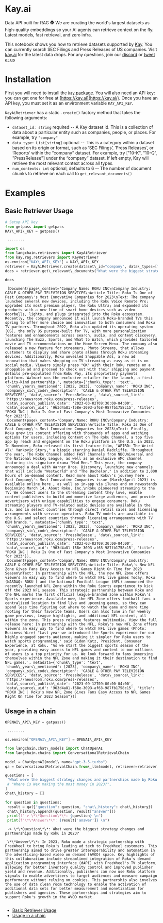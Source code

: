 # Kay.ai

Data API built for RAG 🕵️ We are curating the world's largest datasets as high-quality embeddings so your AI agents can retrieve context on the fly. Latest models, fast retrieval, and zero infra.

This notebook shows you how to retrieve datasets supported by [Kay](https://kay.ai/). You can currently search SEC Filings and Press Releases of US companies. Visit [kay.ai](https://kay.ai) for the latest data drops. For any questions, join our [discord](https://discord.gg/hAnE4e5T6M) or [tweet at us](https://twitter.com/vishalrohra_)

# Installation

First you will need to install the [`kay` package](https://pypi.org/project/kay/). You will also need an API key: you can get one for free at [https://kay.ai](https://kay.ai/). Once you have an API key, you must set it as an environment variable `KAY_API_KEY`.

`KayAiRetriever` has a static `.create()` factory method that takes the following arguments:

- `dataset_id: string` required -- A Kay dataset id. This is a collection of data about a particular entity such as companies, people, or places. For example, try `"company"`
- `data_type: List[string]` optional -- This is a category within a dataset based on its origin or format, such as ‘SEC Filings’, ‘Press Releases’, or ‘Reports’ within the “company” dataset. For example, try \["10-K", "10-Q", "PressRelease"\] under the “company” dataset. If left empty, Kay will retrieve the most relevant context across all types.
- `num_contexts: int` optional, defaults to 6 -- The number of document chunks to retrieve on each call to `get_relevant_documents()`

# Examples

## Basic Retriever Usage[​](#basic-retriever-usage "Direct link to Basic Retriever Usage")

```python
# Setup API key  
from getpass import getpass  
KAY\_API\_KEY = getpass()  

```

```text
 ········  

```

```python
import os  
from langchain.retrievers import KayAiRetriever  
from kay.rag.retrievers import KayRetriever  
os.environ["KAY\_API\_KEY"] = KAY\_API\_KEY  
retriever = KayAiRetriever.create(dataset\_id="company", data\_types=["10-K", "10-Q", "PressRelease"], num\_contexts=3)  
docs = retriever.get\_relevant\_documents("What were the biggest strategy changes and partnerships made by Roku in 2023??")  

```

```python
docs  

```

```text
 [Document(page\_content='Company Name: ROKU INC\nCompany Industry: CABLE & OTHER PAY TELEVISION SERVICES\nArticle Title: Roku Is One of Fast Company\'s Most Innovative Companies for 2023\nText: The company launched several new devices, including the Roku Voice Remote Pro; upgraded its most premium player, the Roku Ultra; and expanded its products with a new line of smart home devices such as video doorbells, lights, and plugs integrated into the Roku ecosystem. Recently, the company announced it will launch Roku-branded TVs this spring to offer more choice and innovation to both consumers and Roku TV partners. Throughout 2022, Roku also updated its operating system (OS), the only OS purpose-built for TV, with more personalization features and enhancements across search, audio, and content discovery, launching The Buzz, Sports, and What to Watch, which provides tailored movie and TV recommendations on the Home Screen Menu. The company also released a new feature for streamers, Photo Streams, that allows customers to display and share photo albums through Roku streaming devices. Additionally, Roku unveiled Shoppable Ads, a new ad innovation that makes shopping on TV streaming as easy as it is on social media. Viewers simply press "OK" with their Roku remote on a shoppable ad and proceed to check out with their shipping and payment details pre-populated from Roku Pay, its proprietary payments platform. Walmart was the exclusive retailer for the launch, a first-of-its-kind partnership.', metadata={'chunk\_type': 'text', 'chunk\_years\_mentioned': [2022, 2023], 'company\_name': 'ROKU INC', 'company\_sic\_code\_description': 'CABLE & OTHER PAY TELEVISION SERVICES', 'data\_source': 'PressRelease', 'data\_source\_link': 'https://newsroom.roku.com/press-releases', 'data\_source\_publish\_date': '2023-03-02T09:30:00-04:00', 'data\_source\_uid': '963d4a81-f58e-3093-af68-987fb1758c15', 'title': "ROKU INC | Roku Is One of Fast Company's Most Innovative Companies for 2023"}),  
 Document(page\_content='Company Name: ROKU INC\nCompany Industry: CABLE & OTHER PAY TELEVISION SERVICES\nArticle Title: Roku Is One of Fast Company\'s Most Innovative Companies for 2023\nText: Finally, Roku grew its content offering with thousands of apps and watching options for users, including content on The Roku Channel, a top five app by reach and engagement on the Roku platform in the U.S. in 2022. In November, Roku released its first feature film, "WEIRD: The Weird Al\' Yankovic Story," a biopic starring Daniel Radcliffe. Throughout the year, The Roku Channel added FAST channels from NBCUniversal and the National Hockey League, as well as an exclusive AMC channel featuring its signature drama "Mad Men." This year, the company announced a deal with Warner Bros. Discovery, launching new channels that will include "Westworld" and "The Bachelor," in addition to 2,000 hours of on-demand content. Read more about Roku\'s journey here . Fast Company\'s Most Innovative Companies issue (March/April 2023) is available online here , as well as in-app via iTunes and on newsstands beginning March 14. About Roku, Inc.\nRoku pioneered streaming to the TV. We connect users to the streaming content they love, enable content publishers to build and monetize large audiences, and provide advertisers with unique capabilities to engage consumers. Roku streaming players and TV-related audio devices are available in the U.S. and in select countries through direct retail sales and licensing arrangements with service operators. Roku TV models are available in the U.S. and select countries through licensing arrangements with TV OEM brands.', metadata={'chunk\_type': 'text', 'chunk\_years\_mentioned': [2022, 2023], 'company\_name': 'ROKU INC', 'company\_sic\_code\_description': 'CABLE & OTHER PAY TELEVISION SERVICES', 'data\_source': 'PressRelease', 'data\_source\_link': 'https://newsroom.roku.com/press-releases', 'data\_source\_publish\_date': '2023-03-02T09:30:00-04:00', 'data\_source\_uid': '963d4a81-f58e-3093-af68-987fb1758c15', 'title': "ROKU INC | Roku Is One of Fast Company's Most Innovative Companies for 2023"}),  
 Document(page\_content='Company Name: ROKU INC\nCompany Industry: CABLE & OTHER PAY TELEVISION SERVICES\nArticle Title: Roku\'s New NFL Zone Gives Fans Easy Access to NFL Games Right On Time for 2023 Season\nText: In partnership with the NFL, the new NFL Zone offers viewers an easy way to find where to watch NFL live games Today, Roku (NASDAQ: ROKU ) and the National Football League (NFL) announced the recently launched NFL Zone within the Roku Sports experience to kick off the 2023 NFL season. This strategic partnership between Roku and the NFL marks the first official league-branded zone within Roku\'s Sports experience. Available now, the NFL Zone offers football fans a centralized location to find live and upcoming games, so they can spend less time figuring out where to watch the game and more time rooting for their favorite teams. Users can also tune in for weekly game previews, League highlights, and additional NFL content, all within the zone. This press release features multimedia. View the full release here: In partnership with the NFL, Roku\'s new NFL Zone offers viewers an easy way to find where to watch NFL live games (Photo: Business Wire) "Last year we introduced the Sports experience for our highly engaged sports audience, making it simpler for Roku users to watch sports programming," said Gidon Katz, President, Consumer Experience, at Roku. "As we start the biggest sports season of the year, providing easy access to NFL games and content to our millions of users is a top priority for us. We look forward to fans immersing themselves within the NFL Zone and making it their destination to find NFL games.', metadata={'chunk\_type': 'text', 'chunk\_years\_mentioned': [2023], 'company\_name': 'ROKU INC', 'company\_sic\_code\_description': 'CABLE & OTHER PAY TELEVISION SERVICES', 'data\_source': 'PressRelease', 'data\_source\_link': 'https://newsroom.roku.com/press-releases', 'data\_source\_publish\_date': '2023-09-12T09:00:00-04:00', 'data\_source\_uid': '963d4a81-f58e-3093-af68-987fb1758c15', 'title': "ROKU INC | Roku's New NFL Zone Gives Fans Easy Access to NFL Games Right On Time for 2023 Season"})]  

```

## Usage in a chain[​](#usage-in-a-chain "Direct link to Usage in a chain")

```python
OPENAI\_API\_KEY = getpass()  

```

```text
 ········  

```

```python
os.environ["OPENAI\_API\_KEY"] = OPENAI\_API\_KEY  

```

```python
from langchain.chat\_models import ChatOpenAI  
from langchain.chains import ConversationalRetrievalChain  
  
model = ChatOpenAI(model\_name="gpt-3.5-turbo")  
qa = ConversationalRetrievalChain.from\_llm(model, retriever=retriever)  

```

```python
questions = [  
 "What were the biggest strategy changes and partnerships made by Roku in 2023?"  
 # "Where is Wex making the most money in 2023?",  
]  
chat\_history = []  
  
for question in questions:  
 result = qa({"question": question, "chat\_history": chat\_history})  
 chat\_history.append((question, result["answer"]))  
 print(f"-> \*\*Question\*\*: {question} \n")  
 print(f"\*\*Answer\*\*: {result['answer']} \n")  

```

```text
 -> \*\*Question\*\*: What were the biggest strategy changes and partnerships made by Roku in 2023?   
   
 \*\*Answer\*\*: In 2023, Roku made a strategic partnership with FreeWheel to bring Roku's leading ad tech to FreeWheel customers. This partnership aimed to drive greater interoperability and automation in the advertising-based video on demand (AVOD) space. Key highlights of this collaboration include streamlined integration of Roku's demand application programming interface (dAPI) with FreeWheel's TV platform, allowing for better inventory quality control and improved publisher yield and revenue. Additionally, publishers can now use Roku platform signals to enable advertisers to target audiences and measure campaign performance without relying on cookies. This partnership also involves the use of data clean room technology to enable the activation of additional data sets for better measurement and monetization for publishers and agencies. These partnerships and strategies aim to support Roku's growth in the AVOD market.   
   

```

- [Basic Retriever Usage](#basic-retriever-usage)
- [Usage in a chain](#usage-in-a-chain)
